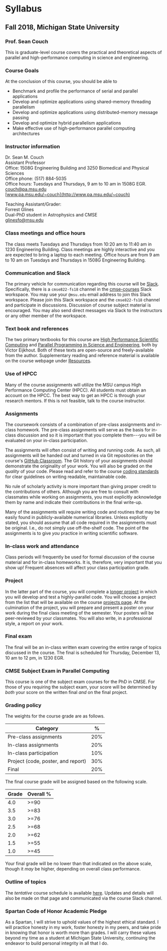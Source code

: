 # Syllabus

## Fall 2018, Michigan State University

### Prof. Sean Couch

This is graduate-level course covers the practical and theoretical aspects of parallel and high-performance computing in science and engineering.

### Course Goals

At the conclusion of this course, you should be able to

- Benchmark and profile the performance of serial and parallel applications
- Develop and optimize applications using shared-memory threading parallelism
- Develop and optimize applications using distributed-memory message passing
- Develop and optimize hybrid parallelism applications
- Make effective use of high-performance parallel computing architectures

### Instructor information

Dr. Sean M. Couch  
Assistant Professor  
Office: 1508G Engineering Building and 3250 Biomedical and Physical Sciences  
Office phone: (517) 884-5035  
Office hours: Tuesdays and Thursdays, 9 am to 10 am in 1508G EGR.  
[couch@pa.msu.edu](mailto:couch@pa.msu.edu)  
[www.pa.msu.edu/~couch](http://www.pa.msu.edu/~couch)

Teaching Assistant/Grader:  
Forrest Glines  
Dual-PhD student in Astrophysics and CMSE  
[glinesfo@msu.edu](mailto:glinesfo@msu.edu)

### Class meetings and office hours

The class meets Tuesdays and Thursdays from 10:20 am to 11:40 am in 1230 Engineering Building. Class meetings are highly interactive and you are expected to bring a laptop to each meeting. Office hours are from 9 am to 10 am on Tuesdays and Thursdays in 1508G Engineering Building.

### Communication and Slack

The primary vehicle for communication regarding this course will be [Slack](http://slack.com).
Specifically, there is a `cmse822-fs18` channel in the [cmse-courses](http://cmse-courses.slack.com) Slack workspace.
You may use your `@msu.edu` email address to join this Slack workspace.
Please join this Slack workspace and the `cmse822-fs18` channel and participate in discussions.
Discussion of course subject material is encouraged.
You may also send direct messages via Slack to the instructors or any other member of the workspace.

### Text book and references

The two primary textbooks for this course are [High Performance Scientific Computing](https://bitbucket.org/VictorEijkhout/hpc-book-and-course) and [Parallel Programming in Science and Engineering](https://bitbucket.org/VictorEijkhout/parallel-computing-book/src), both by Victor Eijkhout.
Both of these texts are open-source and freely-available from the author.
Supplementary reading and reference material is available on the course webpage under [Resources](resources.md).

### Use of HPCC

Many of the course assignments will utilize the MSU campus High Performance Computing Center (HPCC). All students must obtain an account on the HPCC. The best way to get an HPCC is through your research mentors. If this is not feasible, talk to the course instructor.

### Assignments

The coursework consists of a combination of pre-class assignments and in-class homework. The pre-class assignments will serve as the basis for in-class discussion and so it is important that you complete them---you will be evaluated on your in-class participation.

The assignments will often consist of writing and running code. As such, all assignments will be handed out and turned in via Git repositories on the course's [GitHub Classroom](https://github.com/cmse822f18). The Git history of your assignments should demonstrate the originality of your work.
You will also be graded on the _quality_ of your code.
Please read and refer to the course [coding standards](coding.md) for clear guidelines on writing readable, maintainable code.

No rule of scholarly activity is more important than giving proper credit to the contributions of others. Although you are free to consult with classmates while working on assignments, you must explicitly acknowledge them by name and indicate their contributions in the final write-up.

Many of the assignments will require writing code and routines that may be easily found in publicly-available numerical libraries.
Unless explicitly stated, you should assume that all code required in the assignments must be original.
I.e., do not simply use off-the-shelf code.
The point of the assignments is to give _you_ practice in writing scientific software.

### In-class work and attendance

Class periods will frequently be used for formal discussion of the course material and for in-class homeworks. It is, therefore, very important that you show up! Frequent absences will affect your class participation grade.

### Project

In the latter part of the course, you will complete a [longer project](projects.md) in which you will develop and test a highly-parallel code.
You will choose a project from the list that will be available on the course [projects page](projects.md).
At the culmination of the project, you will prepare and present a poster on your work during the final class meeting of the semester.
Your posters will be peer-reviewed by your classmates.
You will also write, in a professional style, a report on your work.

### Final exam

The final will be an in-class written exam covering the entire range of topics discussed in the course. The final is scheduled for Thursday, December 13, 10 am to 12 pm, in 1230 EGR.

### CMSE Subject Exam in Parallel Computing

This course is one of the subject exam courses for the PhD in CMSE.
For those of you requiring the subject exam, your score will be determined by _both_ your score on the written final _and_ on the final project.

### Grading policy

The weights for the course grade are as follows.

Category                                 | %
---------------------------------------- | ---
Pre-class assignments                    | 20%
In-class assignments                     | 20%
In-class participation                   | 10%
Project (code, poster, and report)       | 30%
Final                                    | 20%

The final course grade will be assigned based on the following scale.

Grade        | Overall %
------------ | ----------
4.0          | >=90
3.5          | >=83
3.0          | >=76
2.5          | >=68
2.0          | >=62
1.5          | >=55
1.0          | >=45

Your final grade will be no lower than that indicated on the above scale, though it _may_ be higher, depending on overall class performance.

### Outline of topics

The _tentative_ course schedule is available [here](schedule.md). Updates and details will also be made on that page and communicated via the course Slack channel.

### Spartan Code of Honor Academic Pledge

As a Spartan, I will strive to uphold values of the highest ethical standard. I will practice honesty in my work, foster honesty in my peers, and take pride in knowing that honor is worth more than grades. I will carry these values beyond my time as a student at Michigan State University, continuing the endeavor to build personal integrity in all that I do.